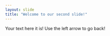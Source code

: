 ```yaml
---
layout: slide
title: "Welcome to our second slide!"
---
```

Your text  here it is!
Use the left arrow to go back!
